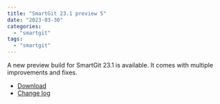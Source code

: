 ```yaml
---
title: "SmartGit 23.1 preview 5"
date: "2023-03-30"
categories: 
  - "smartgit"
tags: 
  - "smartgit"
---
```


A new preview build for SmartGit 23.1 is available. It comes with multiple improvements and fixes.

- [Download](https://www.syntevo.com/smartgit/preview)
- [Change log](https://www.syntevo.com/smartgit/changelog-eap.txt)
